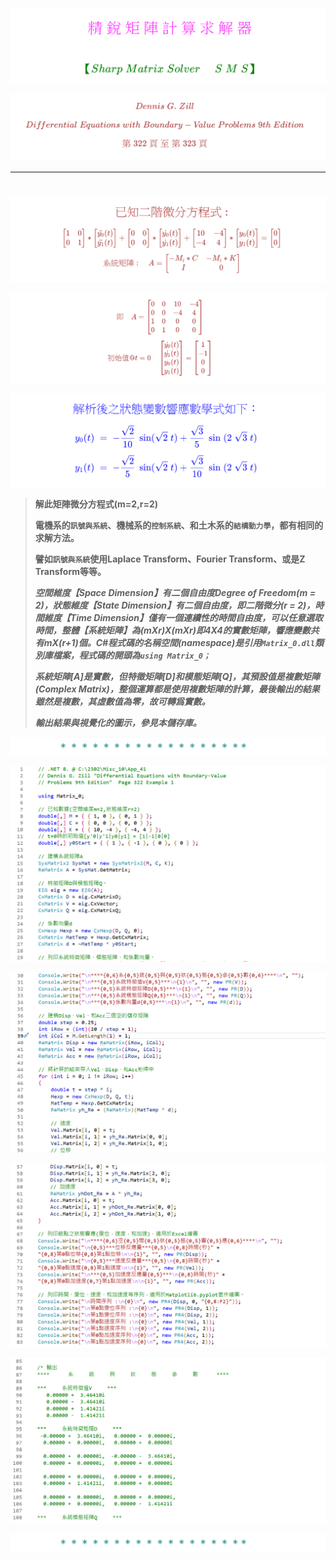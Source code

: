 <!--    ConsoleApp41      -->

![](Images/09-22-01.png)  

<!--     
#
# \[{   \color{Fuchsia} 精\;銳\;矩\;陣\;計\;算\;求\;解\;器  }\]  
## \[{  \color{Green}  【Sharp \; Matrix \; Solver \quad \; S\; M\; S】 }\]
-->  

![](Images/11-02-01.png)  
<!--    
#### \[{  \color{Brown} Dennis \; G. \; Zill  }\]
#### \[{  \color{Brown} Differential\; Equations \; with \; Boundary-Value \; Problems \; 9th \; Edition  }\]   
#### \[{  \color{Brown} 第 \; 322 \; 頁 \; 至 \; 第 \; 323 \; 頁  }\]
# 
-->  

---  

#  
![](Images/11-02-02.png)  
<!--    
### \[{   \color{Brown} 已知二階微分方程式 : }\] 
##### \[{  \color{Brown}  \begin{bmatrix} 1 & 0 \\ 0 & 1 \end{bmatrix} \ast \begin{bmatrix} \ddot{y_0}(t) \\ \ddot{y_1}(t) \end{bmatrix} + \begin{bmatrix} 0 & 0\\ 0 & 0 \end{bmatrix} \ast \begin{bmatrix} \dot{y_0}(t) \\ \dot{y_1}(t) \end{bmatrix} + \begin{bmatrix} 10 & -4\\ -4 & 4 \end{bmatrix} \ast \begin{bmatrix} y_0(t) \\ y_1(t) \end{bmatrix}= \begin{bmatrix} 0 \\ 0 \end{bmatrix}  }\] 
#####  \[{   \color{Brown} 系統矩陣: \quad A = \begin{bmatrix} -M_i\ast C & -M_i\ast K \\ I & 0 \end{bmatrix}  }\] 
-->  


![](Images/11-02-03.png)  
<!--   
#####  \[{   \color{Brown} 即 \quad A = \begin{bmatrix} 0 & 0 & 10 & -4 \\ 0 & 0 & -4 & 4 \\ 1 & 0 & 0 & 0 \\ 0 & 1 & 0 & 0 \end{bmatrix} }\]
##### \[{   \color{Brown} 初始值@t = 0 \quad \begin{bmatrix} \dot{y_0}(t)\\ \dot{y_1}(t)\\ y_0(t)\\ y_1(t) \end{bmatrix} = \begin {bmatrix} 1 \\ -1 \\ 0 \\ 0  \end{bmatrix}   }\] 
-->  

![](Images/11-01-03.png)  
<!--    
###  \[{  \color{Blue}  解析後之狀態變數響應數學式如下 ：  }\]
####  \[{  \color{Blue} y_0(t) \; = \; - \frac { \sqrt 2 } { 10 } \; \sin ( \sqrt{2} \; t ) + \frac {\sqrt 3} {5} \; \sin \; ( 2 \; \sqrt 3 \; t )     }\]
####  \[{  \color{Blue} y_1(t) \; = \; - \frac { \sqrt 2 } {5} \; \sin ( \sqrt{2} \; t ) + \frac {\sqrt 3} {10} \; \sin \; ( 2 \; \sqrt 3 \; t )     }\]
-->

> **解此矩陣微分方程式(m=2,r=2)**
>
> **電機系的```訊號與系統```、機械系的```控制系統```、和土木系的```結構動力學```，都有相同的求解方法。**
>
> **譬如```訊號與系統```使用Laplace Transform、Fourier Transform、或是Z Transform等等。**
>
>
> ***空間維度【Space Dimension】有二個自由度Degree of Freedom(m = 2)，狀態維度【State Dimension】有二個自由度，即二階微分(r = 2)，時間維度【Time Dimension】僅有一個連續性的時間自由度，可以任意選取時間，整體【系統矩陣】為(mXr)X(mXr)即4X4的實數矩陣，響應變數共有mX(r+1)個。C#程式碼的名稱空間(namespace)是引用```Matrix_0.dll```類別庫檔案，程式碼的開頭為```using Matrix_0；```***
>
> ***系統矩陣[A]是實數，但特徵矩陣[D]和模態矩陣[Q]，其預設值是複數矩陣(Complex Matrix)，整個運算都是使用複數矩陣的計算，最後輸出的結果雖然是複數，其虛數值為零，故可轉爲實數。***  
>
> ***輸出結果與視覺化的圖示，參見本儲存庫。***
>

![](Images/Asterisk_01.png)

![](Images/25-04-09-01.png)

![](Images/25-04-09-02.png)

![](Images/25-04-09-03.png)

![](Images/25-04-09-04.png)

![](Images/Asterisk_01.png)

##  
